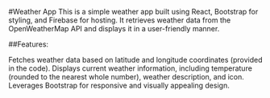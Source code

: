 #Weather App
This is a simple weather app built using React, Bootstrap for styling, and Firebase for hosting. It retrieves weather data from the OpenWeatherMap API and displays it in a user-friendly manner.

##Features:

Fetches weather data based on latitude and longitude coordinates (provided in the code).
Displays current weather information, including temperature (rounded to the nearest whole number), weather description, and icon.
Leverages Bootstrap for responsive and visually appealing design.
